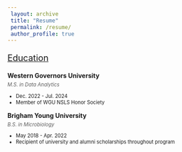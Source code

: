```yaml
---
 layout: archive
 title: "Resume"
 permalink: /resume/
 author_profile: true
---
```


<body>

<p style="font-size:140%; text-decoration:underline;">Education</p>

<p style="font-weight:bold; margin-bottom: 5px;">Western Governors University</p>
<p style="font-size:80%; font-style:italic; opacity:0.7; margin-top: 5px;">M.S. in Data Analytics</p>
<ul style="font-size:80%">
    <li>Dec. 2022 - Jul. 2024</li>
    <li>Member of WGU NSLS Honor Society</li>
</ul>

<p style="font-weight:bold; margin-bottom: 5px;">Brigham Young University</p>
<p style="font-size:80%; font-style:italic; opacity:0.7; margin-top: 5px;">B.S. in Microbiology</p>
<ul style="font-size:80%">
    <li>May 2018 - Apr. 2022</li>
    <li>Recipient of university and alumni scholarships throughout program</li>
</ul>

</body>